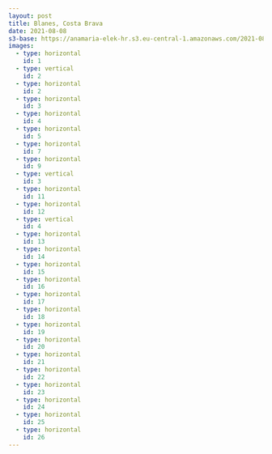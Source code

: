 ```yaml
---
layout: post
title: Blanes, Costa Brava
date: 2021-08-08
s3-base: https://anamaria-elek-hr.s3.eu-central-1.amazonaws.com/2021-08-08-blanes
images:
  - type: horizontal
    id: 1
  - type: vertical
    id: 2
  - type: horizontal
    id: 2
  - type: horizontal
    id: 3
  - type: horizontal
    id: 4
  - type: horizontal
    id: 5
  - type: horizontal
    id: 7
  - type: horizontal
    id: 9
  - type: vertical
    id: 3
  - type: horizontal
    id: 11
  - type: horizontal
    id: 12
  - type: vertical
    id: 4
  - type: horizontal
    id: 13
  - type: horizontal
    id: 14
  - type: horizontal
    id: 15
  - type: horizontal
    id: 16
  - type: horizontal
    id: 17
  - type: horizontal
    id: 18
  - type: horizontal
    id: 19
  - type: horizontal
    id: 20
  - type: horizontal
    id: 21
  - type: horizontal
    id: 22
  - type: horizontal
    id: 23
  - type: horizontal
    id: 24
  - type: horizontal
    id: 25
  - type: horizontal
    id: 26
---
```


